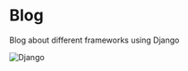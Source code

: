 # Blog
Blog about different frameworks using Django

<img alt="Django" src="https://img.shields.io/badge/Django-3.0%20RELEASE-purple">
